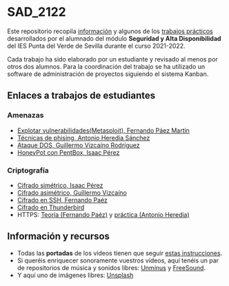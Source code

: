 # SAD_2122
Este repositorio recopila [información](#info) y algunos de los [trabajos prácticos](#trabajos) desarrollados por el alumnado del módulo **Seguridad y Alta Disponibilidad** del IES Punta del Verde de Sevilla durante el curso 2021-2022.

Cada trabajo ha sido elaborado por un estudiante y revisado al menos por otros dos alumnos. Para la coordinación del trabajo se ha utilizado un software de administración de proyectos siguiendo el sistema Kanban.

## <a name="trabajos"></a>Enlaces a trabajos de estudiantes
### Amenazas
- [Explotar vulnerabilidades(Metasploit), Fernando Páez Martín](https://github.com/fernandopaezmartin/SAD_2021--Metasploit)
- [Técnicas de phising, Antonio Heredia Sánchez](https://github.com/antonioherediia/sad_phising)
- [Ataque DOS, Guillermo Vizcaíno Rodríguez](https://github.com/guillevr/Ataque-DDOS)
- [HoneyPot con PentBox, Isaac Pérez](https://github.com/isaacperezb/HoneyPot)
### Criptografía
- [Cifrado simétrico, Isaac Pérez](https://github.com/isaacperezb/Cifrado-Sim-trico)
- [Cifrado asimétrico, Guillermo Vizcaíno](https://github.com/guillevr/Criptografia-cifrado-asimetrico-GPG-y-OpenSSL)
- [Cifrado en SSH, Fernando Paéz](https://github.com/fernandopaezmartin/Criptografia_SSH)
- [Cifrado en Thunderbird](https://github.com/antonioherediia/CifradoConThunderbird)
- HTTPS: [Teoría (Fernando Paéz)](https://github.com/fernandopaezmartin/Criptografia-HTTPS) y [práctica (Antonio Heredia)](https://www.youtube.com/watch?v=usoBW1wteFg)

## <a name="info"></a>Información y recursos

- Todas las **portadas** de los vídeos tienen que seguir [estas instrucciones](https://github.com/jemole/SAD_2122/blob/main/IdentidadGrafica/Portada.md).
- Si queréis enriquecer sonoramente vuestros vídeos, aquí tenéis un par de repositorios de música y sonidos libres: [Unminus](https://www.unminus.com/) y [FreeSound](https://freesound.org/).
- Y aquí uno de imágenes libres: [Unsplash](https://unsplash.com/)
